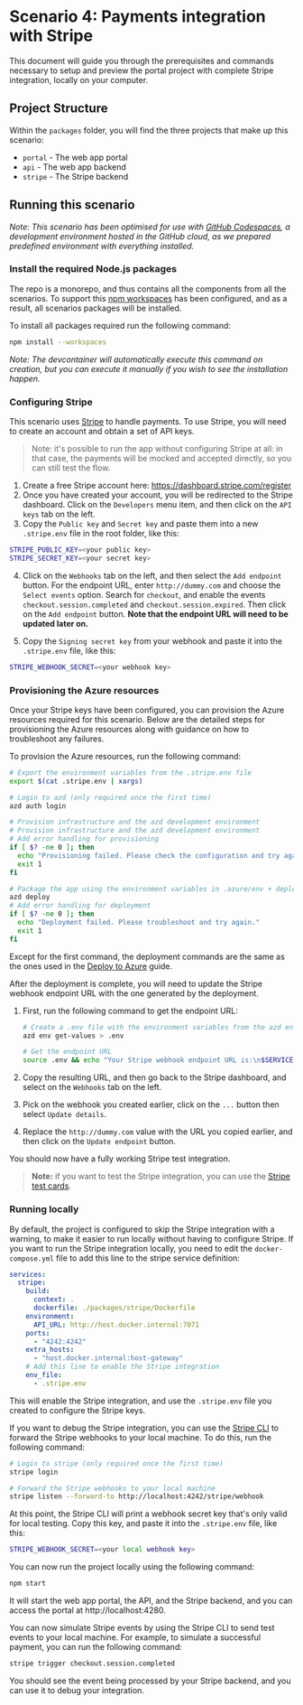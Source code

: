 # Scenario 4: Payments integration with Stripe

This document will guide you through the prerequisites and commands necessary to setup and preview the portal project with complete Stripe integration, locally on your computer.

## Project Structure

Within the `packages` folder, you will find the three projects that make up this scenario:

- `portal` - The web app portal
- `api` - The web app backend
- `stripe` - The Stripe backend

## Running this scenario

_Note: This scenario has been optimised for use with [GitHub Codespaces](https://github.com/features/codespaces), a development environment hosted in the GitHub cloud, as we prepared predefined environment with everything installed._

### Install the required Node.js packages

The repo is a monorepo, and thus contains all the components from all the scenarios. To support this [npm workspaces](https://docs.npmjs.com/cli/using-npm/workspaces) has been configured, and as a result, all scenarios packages will be installed.

To install all packages required run the following command:

```bash
npm install --workspaces
```

_Note: The devcontainer will automatically execute this command on creation, but you can execute it manually if you wish to see the installation happen._

### Configuring Stripe

This scenario uses [Stripe](https://stripe.com) to handle payments. To use Stripe, you will need to create an account and obtain a set of API keys.

> Note: it's possible to run the app without configuring Stripe at all: in that case, the payments will be mocked and accepted directly, so you can still test the flow.

1. Create a free Stripe account here: https://dashboard.stripe.com/register
2. Once you have created your account, you will be redirected to the Stripe dashboard. Click on the `Developers` menu item, and then click on the `API keys` tab on the left.
3. Copy the `Public key` and `Secret key` and paste them into a new `.stripe.env` file in the root folder, like this:

```bash
STRIPE_PUBLIC_KEY=<your public key>
STRIPE_SECRET_KEY=<your secret key>
```

4. Click on the `Webhooks` tab on the left, and then select the `Add endpoint` button. For the endpoint URL, enter `http://dummy.com` and choose the `Select events` option. Search for `checkout`, and enable the events `checkout.session.completed` and `checkout.session.expired`. Then click on the `Add endpoint` button. **Note that the endpoint URL will need to be updated later on.**

5. Copy the `Signing secret key` from your webhook and paste it into the `.stripe.env` file, like this:

```bash
STRIPE_WEBHOOK_SECRET=<your webhook key>
```

### Provisioning the Azure resources

Once your Stripe keys have been configured, you can provision the Azure resources required for this scenario. Below are the detailed steps for provisioning the Azure resources along with guidance on how to troubleshoot any failures.

To provision the Azure resources, run the following command:

```bash
# Export the environment variables from the .stripe.env file
export $(cat .stripe.env | xargs)

# Login to azd (only required once the first time)
azd auth login

# Provision infrastructure and the azd development environment
# Provision infrastructure and the azd development environment
# Add error handling for provisioning
if [ $? -ne 0 ]; then
  echo "Provisioning failed. Please check the configuration and try again."
  exit 1
fi

# Package the app using the environment variables in .azure/env + deploy the code on Azure
azd deploy
# Add error handling for deployment
if [ $? -ne 0 ]; then
  echo "Deployment failed. Please troubleshoot and try again."
  exit 1
fi
```

Except for the first command, the deployment commands are the same as the ones used in the [Deploy to Azure](../README.md#deploy-to-azure) guide.

After the deployment is complete, you will need to update the Stripe webhook endpoint URL with the one generated by the deployment.

1. First, run the following command to get the endpoint URL:
    ```bash
    # Create a .env file with the environment variables from the azd environment
    azd env get-values > .env

    # Get the endpoint URL
    source .env && echo "Your Stripe webhook endpoint URL is:\n$SERVICE_STRIPE_URI/stripe-api/stripe/webhook"
    ```

2. Copy the resulting URL, and then go back to the Stripe dashboard, and select on the `Webhooks` tab on the left.
3. Pick on the webhook you created earlier, click on the `...` button then select `Update details`.
4. Replace the `http://dummy.com` value with the URL you copied earlier, and then click on the `Update endpoint` button.

You should now have a fully working Stripe test integration.

> **Note:** if you want to test the Stripe integration, you can use the [Stripe test cards](https://stripe.com/docs/testing#cards).

### Running locally

By default, the project is configured to skip the Stripe integration with a warning, to make it easier to run locally without having to configure Stripe.
If you want to run the Stripe integration locally, you need to edit the `docker-compose.yml` file to add this line to the stripe service definition:

```yaml
services:
  stripe:
    build:
      context: .
      dockerfile: ./packages/stripe/Dockerfile
    environment:
      API_URL: http://host.docker.internal:7071
    ports:
      - "4242:4242"
    extra_hosts:
      - "host.docker.internal:host-gateway"
    # Add this line to enable the Stripe integration
    env_file:
      - .stripe.env
```

This will enable the Stripe integration, and use the `.stripe.env` file you created to configure the Stripe keys.

If you want to debug the Stripe integration, you can use the [Stripe CLI](https://stripe.com/docs/stripe-cli) to forward the Stripe webhooks to your local machine. To do this, run the following command:

```bash
# Login to stripe (only required once the first time)
stripe login

# Forward the Stripe webhooks to your local machine
stripe listen --forward-to http://localhost:4242/stripe/webhook
```

At this point, the Stripe CLI will print a webhook secret key that's only valid for local testing.
Copy this key, and paste it into the `.stripe.env` file, like this:

```bash
STRIPE_WEBHOOK_SECRET=<your local webhook key>
```

You can now run the project locally using the following command:

```bash
npm start
```

It will start the web app portal, the API, and the Stripe backend, and you can access the portal at http://localhost:4280.

You can now simulate Stripe events by using the Stripe CLI to send test events to your local machine. For example, to simulate a successful payment, you can run the following command:

```bash
stripe trigger checkout.session.completed
```

You should see the event being processed by your Stripe backend, and you can use it to debug your integration.
